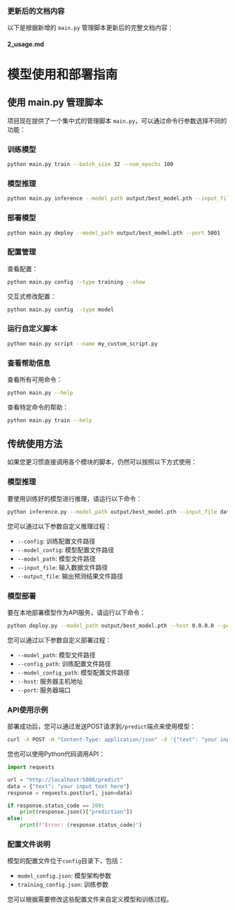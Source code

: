 ### 更新后的文档内容

以下是根据新增的 `main.py` 管理脚本更新后的完整文档内容：

#### 2_usage.md

# 模型使用和部署指南

## 使用 main.py 管理脚本

项目现在提供了一个集中式的管理脚本 `main.py`，可以通过命令行参数选择不同的功能：

### 训练模型

```bash
python main.py train --batch_size 32 --num_epochs 100
```

### 模型推理

```bash
python main.py inference --model_path output/best_model.pth --input_file data/raw/test_data.json
```

### 部署模型

```bash
python main.py deploy --model_path output/best_model.pth --port 5001
```

### 配置管理

查看配置：
```bash
python main.py config --type training --show
```

交互式修改配置：
```bash
python main.py config --type model
```

### 运行自定义脚本

```bash
python main.py script --name my_custom_script.py
```

### 查看帮助信息

查看所有可用命令：
```bash
python main.py --help
```

查看特定命令的帮助：
```bash
python main.py train --help
```

## 传统使用方法

如果您更习惯直接调用各个模块的脚本，仍然可以按照以下方式使用：

### 模型推理

要使用训练好的模型进行推理，请运行以下命令：

```bash
python inference.py --model_path output/best_model.pth --input_file data/raw/test_data.json --output_file output/predictions.json
```

您可以通过以下参数自定义推理过程：

- `--config`: 训练配置文件路径
- `--model_config`: 模型配置文件路径
- `--model_path`: 模型文件路径
- `--input_file`: 输入数据文件路径
- `--output_file`: 输出预测结果文件路径

### 模型部署

要在本地部署模型作为API服务，请运行以下命令：

```bash
python deploy.py --model_path output/best_model.pth --host 0.0.0.0 --port 5000
```

您可以通过以下参数自定义部署过程：

- `--model_path`: 模型文件路径
- `--config_path`: 训练配置文件路径
- `--model_config_path`: 模型配置文件路径
- `--host`: 服务器主机地址
- `--port`: 服务器端口

### API使用示例

部署成功后，您可以通过发送POST请求到`/predict`端点来使用模型：

```bash
curl -X POST -H "Content-Type: application/json" -d '{"text": "your input text here"}' http://localhost:5000/predict
```

您也可以使用Python代码调用API：

```python
import requests

url = "http://localhost:5000/predict"
data = {"text": "your input text here"}
response = requests.post(url, json=data)

if response.status_code == 200:
    print(response.json()["prediction"])
else:
    print(f"Error: {response.status_code}")
```

### 配置文件说明

模型的配置文件位于`config`目录下，包括：

- `model_config.json`: 模型架构参数
- `training_config.json`: 训练参数

您可以根据需要修改这些配置文件来自定义模型和训练过程。


